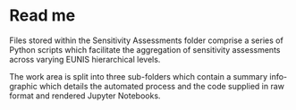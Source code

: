 # Read me 

Files stored within the Sensitivity Assessments folder comprise a series of Python scripts which 
facilitate the aggregation of sensitivity assessments across varying EUNIS hierarchical levels. 

The work area is split into three sub-folders which contain a summary info-graphic which details the 
automated process and the code supplied in raw format and rendered Jupyter Notebooks. 
